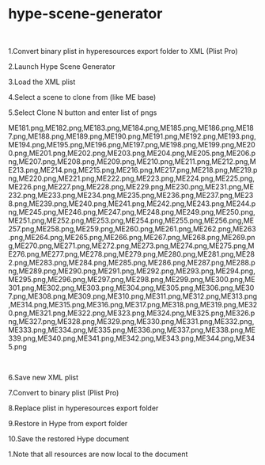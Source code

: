 hype-scene-generator
====================

 

1.Convert binary plist in hyperesources export folder to XML (Plist Pro)

2.Launch Hype Scene Generator

3.Load the XML plist

4.Select a scene to clone from (like ME base)

5.Select Clone N button and enter list of pngs

ME181.png,ME182.png,ME183.png,ME184.png,ME185.png,ME186.png,ME187.png,ME188.png,ME189.png,ME190.png,ME191.png,ME192.png,ME193.png,ME194.png,ME195.png,ME196.png,ME197.png,ME198.png,ME199.png,ME200.png,ME201.png,ME202.png,ME203.png,ME204.png,ME205.png,ME206.png,ME207.png,ME208.png,ME209.png,ME210.png,ME211.png,ME212.png,ME213.png,ME214.png,ME215.png,ME216.png,ME217.png,ME218.png,ME219.png,ME220.png,ME221.png,ME222.png,ME223.png,ME224.png,ME225.png,ME226.png,ME227.png,ME228.png,ME229.png,ME230.png,ME231.png,ME232.png,ME233.png,ME234.png,ME235.png,ME236.png,ME237.png,ME238.png,ME239.png,ME240.png,ME241.png,ME242.png,ME243.png,ME244.png,ME245.png,ME246.png,ME247.png,ME248.png,ME249.png,ME250.png,ME251.png,ME252.png,ME253.png,ME254.png,ME255.png,ME256.png,ME257.png,ME258.png,ME259.png,ME260.png,ME261.png,ME262.png,ME263.png,ME264.png,ME265.png,ME266.png,ME267.png,ME268.png,ME269.png,ME270.png,ME271.png,ME272.png,ME273.png,ME274.png,ME275.png,ME276.png,ME277.png,ME278.png,ME279.png,ME280.png,ME281.png,ME282.png,ME283.png,ME284.png,ME285.png,ME286.png,ME287.png,ME288.png,ME289.png,ME290.png,ME291.png,ME292.png,ME293.png,ME294.png,ME295.png,ME296.png,ME297.png,ME298.png,ME299.png,ME300.png,ME301.png,ME302.png,ME303.png,ME304.png,ME305.png,ME306.png,ME307.png,ME308.png,ME309.png,ME310.png,ME311.png,ME312.png,ME313.png,ME314.png,ME315.png,ME316.png,ME317.png,ME318.png,ME319.png,ME320.png,ME321.png,ME322.png,ME323.png,ME324.png,ME325.png,ME326.png,ME327.png,ME328.png,ME329.png,ME330.png,ME331.png,ME332.png,ME333.png,ME334.png,ME335.png,ME336.png,ME337.png,ME338.png,ME339.png,ME340.png,ME341.png,ME342.png,ME343.png,ME344.png,ME345.png

 

6.Save new XML plist

7.Convert to binary plist (Plist Pro)

8.Replace plist in hyperesources export folder

9.Restore in Hype from export folder

10.Save the restored Hype document

1.Note that all resources are now local to the document
